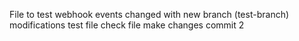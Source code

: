 File to test webhook events
changed with new branch (test-branch)
modifications
test file
check file
make changes
commit 2
